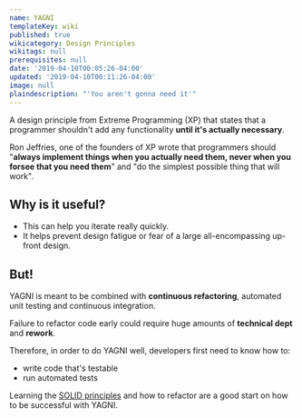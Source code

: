 ```yaml
---
name: YAGNI
templateKey: wiki
published: true
wikicategory: Design Principles
wikitags: null
prerequisites: null
date: '2019-04-10T00:05:26-04:00'
updated: '2019-04-10T00:11:26-04:00'
image: null
plaindescription: "'You aren't gonna need it'"
---
```


A design principle from Extreme Programming (XP) that states that a programmer shouldn't add any functionality **until it's actually necessary**.

Ron Jeffries, one of the founders of XP wrote that programmers should "**always implement things when you actually need them, never when you forsee that you need them**" and "do the simplest possible thing that will work". 

## <i class="far fa-smile"></i> Why is it useful?

- This can help you iterate really quickly.
- It helps prevent design fatigue or fear of a large all-encompassing up-front design.

## But!

YAGNI is meant to be combined with **continuous refactoring**, automated unit testing and continuous integration.

Failure to refactor code early could require huge amounts of **technical dept** and **rework**.

Therefore, in order to do YAGNI well, developers first need to know how to:

- write code that's testable
- run automated tests

Learning the [SOLID principles](/articles/solid-principles/solid-typescript/) and how to refactor are a good start on how to be successful with YAGNI.

